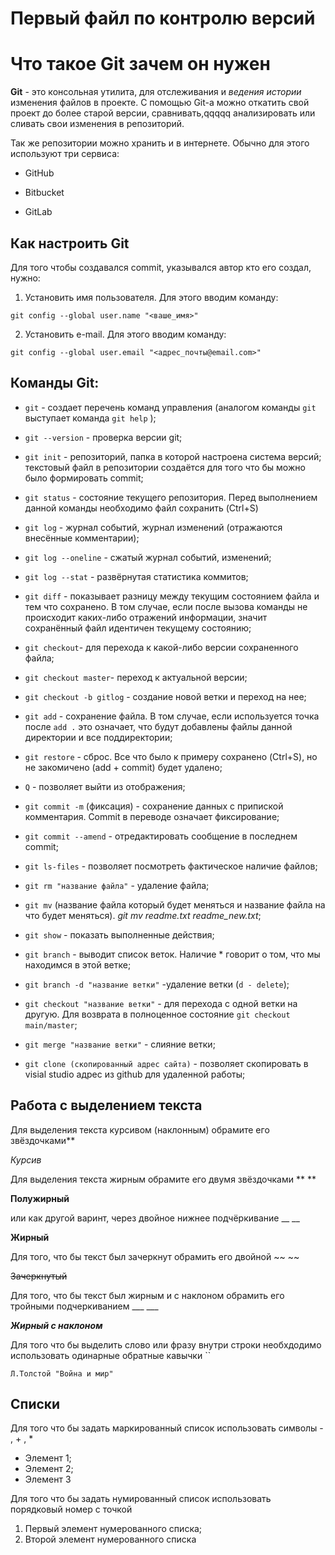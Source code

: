 # Первый файл по контролю версий

# Что такое Git зачем он нужен

**Git** - это консольная утилита, для отслеживания и *ведения истории* изменения файлов в проекте. С помощью Git-a можно откатить свой проект до более старой версии, сравнивать,qqqqq анализировать или сливать свои изменения в репозиторий.

Так же репозитории можно хранить и в интернете. Обычно для этого используют три сервиса:

* GitHub

* Bitbucket

* GitLab

## Как настроить Git

Для того чтобы создавался commit, указывался автор кто его создал, нужно:

1. Установить имя пользователя. Для этого вводим команду:

`git config --global user.name "<ваше_имя>"`

2. Установить e-mail. Для этого вводим команду:

`git config --global user.email "<адрес_почты@email.com>"`

## Команды Git:

* `git` - создает перечень команд управления (аналогом команды `git` выступает команда `git help` );

* `git --version` - проверка версии git;

* `git init` - 	репозиторий, папка в которой настроена система версий; текстовый файл в репозитории создаётся для того что бы можно было формировать commit;

* `git status` - состояние текущего репозитория. Перед выполнением данной команды необходимо файл сохранить (Ctrl+S)

* `git log` - журнал событий, журнал изменений (отражаются внесённые комментарии);

* `git log --oneline` - сжатый журнал событий, изменений;

* `git log --stat` - развёрнутая статистика коммитов;

* `git diff` - показывает разницу между текущим состоянием файла и тем что сохранено. В том случае, если после вызова команды не происходит каких-либо отражений информации, значит сохранённый файл идентичен текущему состоянию;

* `git checkout`- для перехода к какой-либо версии сохраненного файла;

* `git checkout master`- переход к актуальной версии;

* `git checkout -b gitlog` - создание новой ветки и переход на нее;

* `git add` - сохранение файла. В том случае, если используется точка после `add .` это означает, что будут добавлены файлы данной директории  и все поддиректории;

* `git restore` - сброс. Все что было к примеру сохранено (Ctrl+S), но не закомичено (add + commit) будет удалено;

* `Q` - позволяет выйти из отображения;

* `git commit -m`  (фиксация) - сохранение данных с припиской комментария. Commit в переводе означает фиксирование; 

* `git commit --amend` -  отредактировать сообщение в последнем commit;

* `git ls-files` - позволяет посмотреть фактическое наличие файлов;

* `git rm "название файла"` - удаление файла;

* `git mv` (название файла который будет меняться и название файла на что будет меняться). *git mv readme.txt readme_new.txt*;

* `git show` - показать выполненные действия;

* `git branch` - выводит список веток. Наличие * говорит о том, что мы находимся в этой ветке; 

* `git branch -d "название ветки"` -удаление ветки (`d - delete`);

* `git checkout "название ветки"` - для перехода с одной ветки на другую. Для возврата в полноценное состояние `git checkout main/master`;

* `git merge "название ветки"` - слияние ветки;

* `git clone (скопированный адрес сайта)` - позволяет скопировать в visial studio адрес из github для удаленной работы;

## Работа с выделением  текста
Для выделения текста курсивом (наклонным) обрамите его звёздочками**

*Курсив*

Для выделения текста жирным обрамите его двумя звёздочками ** **

**Полужирный** 

или как другой варинт, через двойное нижнее подчёркивание __ __

__Жирный__

Для того, что бы текст был зачеркнут обрамить его двойной ~~ ~~

~~Зачеркнутый~~ 

Для того, что бы текст был жирным и с наклоном обрамить его тройными подчеркиванием ___ ___

___Жирный с наклоном___

Для того что бы выделить слово или фразу внутри строки необхдодимо использовать одинарные обратные кавычки ``

`Л.Толстой "Война и мир"`


## Списки

Для того что бы задать маркированный список использовать символы - , + , *
* Элемент 1;
* Элемент 2;
* Элемент 3

Для того что бы задать нумированный список использовать порядковый номер с точкой
1. Первый элемент нумерованного списка;
2. Второй элемент нумерованного списка
